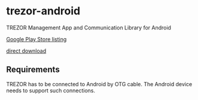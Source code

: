# trezor-android

TREZOR Management App and Communication Library for Android

[Google Play Store listing](https://play.google.com/store/apps/details?id=io.trezor.app)

[direct download](https://wallet.trezor.io/data/android/latest.apk)

## Requirements

TREZOR has to be connected to Android by OTG cable. The Android device needs to support such connections.
